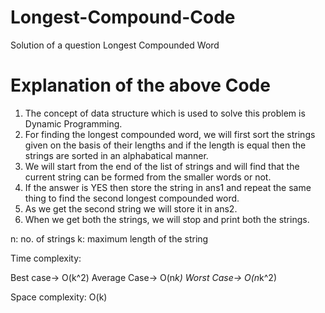 # Longest-Compound-Code
Solution of a question Longest Compounded Word

# Explanation of the above Code
1. The concept of data structure which is used to solve this problem is Dynamic Programming.
2. For finding the longest compounded word, we will first sort the strings given on the basis of their lengths and if the length is equal then the strings are sorted in an alphabatical manner.
3. We will start from the end of the list of strings and will find that the current string can be formed from the smaller words or not.
4. If the answer is YES then store the string in ans1 and repeat the same thing to find the second longest compounded word.
5. As we get the second string we will store it in ans2.
6. When we get both the strings, we will stop and print both the strings.

n: no. of strings
k: maximum length of the string

Time complexity:

Best case-> O(k^2)
Average Case-> O(n*k)
Worst Case-> O(n*k^2)

Space complexity: O(k)
